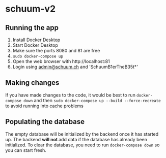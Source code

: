 # schuum-v2

## Running the app

1. Install Docker Desktop
2. Start Docker Desktop
3. Make sure the ports 8080 and 81 are free
4. `sudo docker-compose up`
5. Open the web browser with http://localhost:81
6. Login using admin@schuum.ch and 'SchuumB1erTheB35t*'

## Making changes

If you have made changes to the code, it would be best to run `docker-compose down`
and then `sudo docker-compose up --build --force-recreate` to avoid running into cache problems

## Populating the database

The empty database will be initialized by the backend once it has started up. The backend
<b> will not </b> add data if the database has already been initialized. To clear the database, you
need to run `docker-compose down` so you can start fresh.
